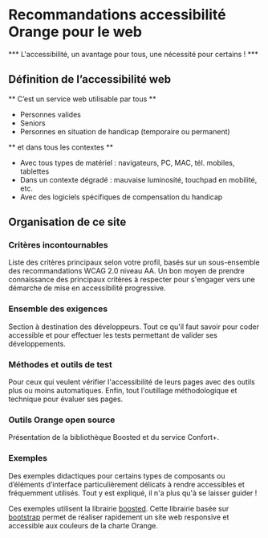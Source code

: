 # Recommandations accessibilité Orange pour le web

<script>$(document).ready(function () {
    setBreadcrumb([{"label":"Présentation"}]);
});</script>


*** L'accessibilité, un avantage pour tous, une nécessité pour certains ! ***

## Définition de l’accessibilité web
** C’est un service web utilisable par tous **

- Personnes valides
- Seniors
- Personnes en situation de handicap (temporaire ou permanent)

** et dans tous les contextes **

- Avec tous types de matériel : navigateurs, PC, MAC, tél. mobiles, tablettes
- Dans un contexte dégradé : mauvaise luminosité, touchpad en mobilité, etc.
- Avec des logiciels spécifiques de compensation du handicap
  
## Organisation de ce site

### Critères incontournables
Liste des critères principaux selon votre profil, basés sur un sous-ensemble des recommandations WCAG 2.0 niveau AA. Un bon moyen de prendre connaissance des principaux critères à respecter pour s'engager vers une démarche de mise en accessibilité progressive.  

### Ensemble des exigences
Section à destination des développeurs. Tout ce qu'il faut savoir pour coder accessible et pour effectuer les tests permettant de valider ses développements.

### Méthodes et outils de test
Pour ceux qui veulent vérifier l'accessibilité de leurs pages avec des outils plus ou moins automatiques. Enfin, tout l'outillage méthodologique et technique pour évaluer ses pages.

### Outils Orange open source
Présentation de la bibliothèque Boosted et du service Confort+.

### Exemples
Des exemples didactiques pour certains types de composants ou d’éléments d’interface  particulièrement délicats à rendre accessibles et fréquemment utilisés. Tout y est expliqué, il n'a plus qu'à se laisser guider !

Ces exemples utilisent la librairie [boosted](http://boosted.orange.com/). Cette librairie basée sur [bootstrap](http://getbootstrap.com/) permet de réaliser rapidement un site web responsive et accessible aux couleurs de la charte Orange.

&nbsp;
<!--  This file is part of a11y-guidelines | Our vision of mobile & web accessibility guidelines and best practices, with valid/invalid examples.
 Copyright (C) 2016  Orange SA
 See the Creative Commons Legal Code Attribution-ShareAlike 3.0 Unported License for more details (LICENSE file). -->